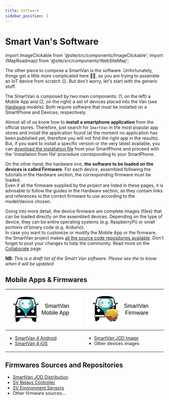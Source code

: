 ```yaml
---
title: Software
sidebar_position: 3
---
```


# Smart Van's Software

import ImageClickable from '@site/src/components/ImageClickable';
import {MapRoadmap} from '@site/src/components/WebSiteMap';

The other piece to compose a SmartVan is the software. Unfortunately, things
get a little more complicated here 🏴‍☠️, as you are trying to assemble an IoT
device from scratch 😉. But don't worry, let's start with the generic stuff.

The SmartVan is composed by two main components: (1, on the left) a Mobile App
and (2, on the right) a set of devices placed into the Van (see [Hardware](hardware)
models). Both require software that must be installed on a SmartPhone and
Devices, respectively.

<ImageClickable
  src="/img/software/smartvan_diagram_for_software.png"
  alt="SmartVan's Software diagram" />

Almost all of us know how to **install a smartphone application** from the official
stores. Therefore, just search for <code>SmartVan</code> in the most popular
app stores and install the application found (at the moment no application has
been published yet, therefore you will not find the right app in the results).<br/>
But, if you want to install a specific version or the very latest available,
you can [download the installation file](MOBILE_APP/Downloads) from your SmartPhone and proceed
with the 'installation from file' procedure corresponding to your SmartPhone.

On the other hand, the hardware one, **the software to be loaded on the devices
is called Firmware**. For each device, assembled following the tutorials in the
Hardware section, the corresponding firmware must be loaded.<br />
Even if all the firmware supplied by the project are listed in these pages, it
is advisable to follow the guides in the Hardware section, as they contain
links and references to the correct firmware to use according to the model/device
chosen.

Going into more detail, the device firmware are complete images (files) that can
be loaded directly on the assembled devices. Depending on the type of device,
they can be entire operating systems (e.g. RaspberryPi) or small portions of
binary code (e.g. Arduino).<br />
In case you want to customize or modify the Mobile App or the firmware, the
SmartVan project makes <a href="https://github.com/orgs/Smart-Van-2-0/repositories">
all the source code repositories available</a>. Don't forget to post your
changes to help the community. Read more on the [Collaborate](/collaborate)
page.

**NB:** *This is a draft list of the Smart Van software. Please see
the <MapRoadmap /> to know when it will be updated*

## Mobile Apps & Firmwares

<table>
<thead><tr>
<th>
  <img src="/img/software/software_mobile_app.png" />
</th>
<th>
  <img src="/img/software/software_firmware.png" />
</th>
</tr></thead>
<tbody><tr>
<td>
  <ul>
    <li><a href="software/mobile_app/android">SmartVan 4 Android</a></li>
    <li><a href="software/mobile_app/ios">SmartVan 4 iOS</a></li>
  </ul>
</td>
<td>
  <ul>
    <li><a href="software/images/smartvan_jod_image">SmartVan JOD Image</a></li>
    <li>Other devices images</li>
  </ul>
</td>
</tr></tbody>
</table>


## Firmwares Sources and Repositories
* [SmartVan JOD Distribution](software/firmware/smartvan_jod)
* [SV Relays Controller](software/firmware/sv_relays_controller)
* [SV Environment Sensors](software/firmware/sv_environment_sensors)
* Other firmware sources...
